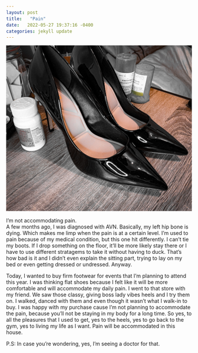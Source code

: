 ```yaml
---
layout: post
title:   "Pain"
date:   2022-05-27 19:37:16 -0400
categories: jekyll update
---
```

		
  <p> <img src="/assets/img/IMG.jpg"/> </p>

<p> 
I’m not accommodating pain.<br>
A few months ago, I was diagnosed with AVN. Basically, my left hip bone is dying.
Which makes me limp when the pain is at a certain level. I’m used to pain because of my medical condition, but this one hit differently. 
I can’t tie my boots. 
If I drop something on the floor, it’ll be more likely stay there or I have to use different stratagems to take it without having to duck. 
That’s how bad is it and I didn’t even explain the sitting part, trying to lay on my bed or even getting dressed or undressed. Anyway. </p>

<p> Today, I wanted to buy firm footwear for events that I’m planning to attend this year.
I was thinking flat shoes because I felt like it will be more comfortable and will accommodate my daily pain.
I went to that store with my friend. We saw those classy, giving boss lady vibes heels and I try them on.
I walked, danced with them and even though it wasn’t what I walk-in to buy. 
I was happy with my purchase cause I’m not planning to accommodate the pain, because you’ll not be staying in my body for a long time. 
So yes, to all the pleasures that I used to get, yes to the heels, yes to go back to the gym, yes to living my life as I want.
Pain will be accommodated in this house. </p>

<p>  P.S: In case you’re wondering, yes, I’m seeing a doctor for that. <br></p>













